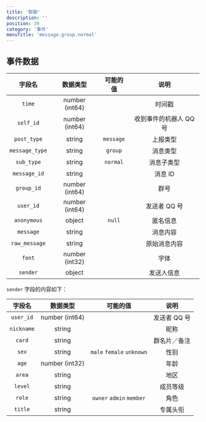 ```yaml
---
title: '群聊'
description: ''
position: 39
category: '事件'
menuTitle: 'message.group.normal'
---
```


## 事件数据

| 字段名 | 数据类型 | 可能的值 | 说明 |
| :---: | :---: | :---: | :---: |
| `time` | number (int64) | | 时间戳 |
| `self_id` | number (int64) | | 收到事件的机器人 QQ 号 |
| `post_type` | string | `message` | 上报类型 |
| `message_type` | string | `group` | 消息类型 |
| `sub_type` | string | `normal` | 消息子类型 |
| `message_id` | string | | 消息 ID |
| `group_id` | number (int64) | | 群号 |
| `user_id` | number (int64) | | 发送者 QQ 号 |
| `anonymous` | object | `null` | 匿名信息 |
| `message` | string | | 消息内容 |
| `raw_message` | string | | 原始消息内容 |
| `font` | number (int32) | | 字体 |
| `sender` | object | | 发送人信息 |

<alert>

`sender` 字段的内容如下：

</alert>

| 字段名 | 数据类型 | 可能的值 | 说明 |
| :---: | :---: | :---: | :---: |
| `user_id` | number (int64) | | 发送者 QQ 号 |
| `nickname` | string | | 昵称 |
| `card` | string | | 群名片／备注 |
| `sex` | string | `male` `female` `unknown` | 性别 |
| `age` | number (int32) | | 年龄 |
| `area` | string | | 地区 |
| `level` | string | | 成员等级 |
| `role` | string | `owner` `admin` `member` | 角色 |
| `title` | string | | 专属头衔 |
